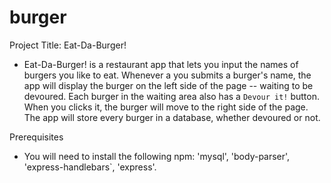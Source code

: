 # burger
Project Title: Eat-Da-Burger!
* Eat-Da-Burger! is a restaurant app that lets you input the names of burgers you like to eat.  Whenever a you submits a burger's name, the app will display the burger on the left side of the page -- waiting to be devoured.  Each burger in the waiting area also has a `Devour it!` button. When you clicks it, the burger will move to the right side of the page.  The app will store every burger in a database, whether devoured or not.

Prerequisites
 * You will need to install the following npm: 'mysql', 'body-parser', 'express-handlebars`, 'express'.